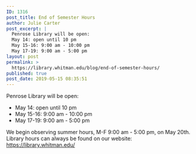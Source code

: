 ```yaml
---
ID: 1316
post_title: End of Semester Hours
author: Julie Carter
post_excerpt: |
  Penrose Library will be open:
  May 14: open until 10 pm
  May 15-16: 9:00 am - 10:00 pm
  May 17-19: 9:00 am - 5:00 pm
layout: post
permalink: >
  https://library.whitman.edu/blog/end-of-semester-hours/
published: true
post_date: 2019-05-15 08:35:51
---
```

<!-- wp:paragraph -->
<p>Penrose Library will be open: </p>
<!-- /wp:paragraph -->

<!-- wp:list -->
<ul><li>May 14: open until 10 pm </li><li>May 15-16: 9:00 am - 10:00 pm </li><li>May 17-19: 9:00 am - 5:00 pm</li></ul>
<!-- /wp:list -->

<!-- wp:paragraph -->
<p>We begin observing summer hours, M-F 9:00 am - 5:00 pm, on May 20th. Library hours can always be found on our website: <a rel="noreferrer noopener" href="https://library.whitman.edu/" target="_blank">https://library.whitman.edu/</a></p>
<!-- /wp:paragraph -->